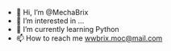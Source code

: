 - 👋 Hi, I’m @MechaBrix
- 👀 I’m interested in ...
- 🌱 I’m currently learning Python
- 📫 How to reach me wwbrix.moc@mail.com

<!---
MechaBrix/MechaBrix is a ✨ special ✨ repository because its `README.md` (this file) appears on your GitHub profile.
You can click the Preview link to take a look at your changes.
--->
